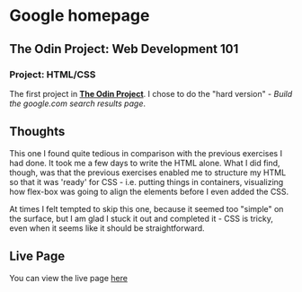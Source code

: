 # Google homepage
## The Odin Project: Web Development 101
### **Project: HTML/CSS**

The first project in **[The Odin Project](https://www.theodinproject.com/courses/web-development-101/lessons/html-css?ref=lnav)**. I chose to do the "hard version" - *Build the google.com search results page*.

## Thoughts
This one I found quite tedious in comparison with the previous exercises I had done. It took me a few days to write the HTML alone. What I did find, though, was that the previous exercises enabled me to structure my HTML so that it was 'ready' for CSS - i.e. putting things in containers, visualizing how flex-box was going to align the elements before I even added the CSS.

At times I felt tempted to skip this one, because it seemed too "simple" on the surface, but I am glad I stuck it out and completed it - CSS is tricky, even when it seems like it should be straightforward.

## Live Page
You can view the live page [here](https://furnapso.github.io/google-homepage/)